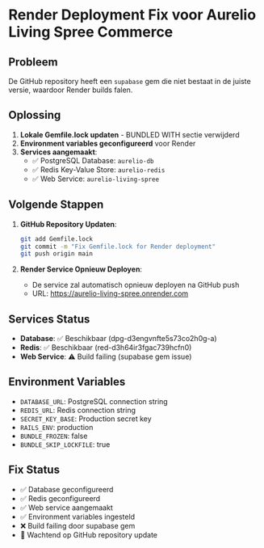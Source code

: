 # Render Deployment Fix voor Aurelio Living Spree Commerce

## Probleem
De GitHub repository heeft een `supabase` gem die niet bestaat in de juiste versie, waardoor Render builds falen.

## Oplossing
1. **Lokale Gemfile.lock updaten** - BUNDLED WITH sectie verwijderd
2. **Environment variables geconfigureerd** voor Render
3. **Services aangemaakt**:
   - ✅ PostgreSQL Database: `aurelio-db`
   - ✅ Redis Key-Value Store: `aurelio-redis`
   - ✅ Web Service: `aurelio-living-spree`

## Volgende Stappen
1. **GitHub Repository Updaten**:
   ```bash
   git add Gemfile.lock
   git commit -m "Fix Gemfile.lock for Render deployment"
   git push origin main
   ```

2. **Render Service Opnieuw Deployen**:
   - De service zal automatisch opnieuw deployen na GitHub push
   - URL: https://aurelio-living-spree.onrender.com

## Services Status
- **Database**: ✅ Beschikbaar (dpg-d3engvnfte5s73co2h0g-a)
- **Redis**: ✅ Beschikbaar (red-d3h64ir3fgac739hcfn0)
- **Web Service**: ⚠️ Build failing (supabase gem issue)

## Environment Variables
- `DATABASE_URL`: PostgreSQL connection string
- `REDIS_URL`: Redis connection string
- `SECRET_KEY_BASE`: Production secret key
- `RAILS_ENV`: production
- `BUNDLE_FROZEN`: false
- `BUNDLE_SKIP_LOCKFILE`: true

## Fix Status
- ✅ Database geconfigureerd
- ✅ Redis geconfigureerd
- ✅ Web service aangemaakt
- ✅ Environment variables ingesteld
- ❌ Build failing door supabase gem
- 🔄 Wachtend op GitHub repository update
